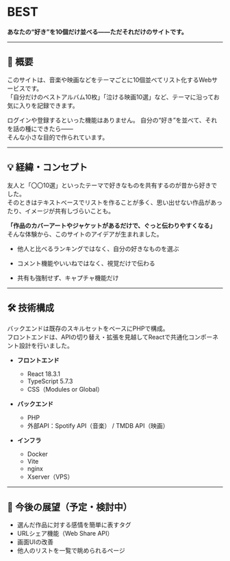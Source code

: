 # BEST

**あなたの“好き”を10個だけ並べる――ただそれだけのサイトです。**

---

## 📝 概要

このサイトは、音楽や映画などをテーマごとに10個並べてリスト化するWebサービスです。  
「自分だけのベストアルバム10枚」「泣ける映画10選」など、テーマに沿ってお気に入りを記録できます。

ログインや登録するといった機能はありません。
自分の“好き”を並べて、それを話の種にできたら――  
そんな小さな目的で作られています。

---

## 💡 経緯・コンセプト

友人と「〇〇10選」といったテーマで好きなものを共有するのが昔から好きでした。  
そのときはテキストベースでリストを作ることが多く、思い出せない作品があったり、イメージが共有しづらいことも。

**「作品のカバーアートやジャケットがあるだけで、ぐっと伝わりやすくなる」**  
そんな体験から、このサイトのアイデアが生まれました。

- 他人と比べるランキングではなく、自分の好きなものを選ぶ

- コメント機能やいいねではなく、視覚だけで伝わる
- 共有も強制せず、キャプチャ機能だけ

---

## 🛠️ 技術構成

バックエンドは既存のスキルセットをベースにPHPで構成。  
フロントエンドは、APIの切り替え・拡張を見越してReactで共通化コンポーネント設計を行いました。

- **フロントエンド**
  - React 18.3.1
  - TypeScript 5.7.3
  - CSS（Modules or Global）

- **バックエンド**
  - PHP
  - 外部API：Spotify API（音楽） / TMDB API（映画）

- **インフラ**
  - Docker
  - Vite
  - nginx
  - Xserver（VPS）

---

## 📌 今後の展望（予定・検討中）

- 選んだ作品に対する感情を簡単に表すタグ
- URLシェア機能（Web Share API）
- 画面UIの改善
- 他人のリストを一覧で眺められるページ

